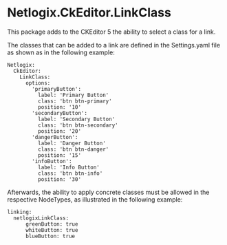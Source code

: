 # Netlogix.CkEditor.LinkClass

This package adds to the CKEditor 5 the ability to select a class for a link. 

The classes that can be added to a link are defined in the Settings.yaml file as shown as in the following example:

```
Netlogix:
  CkEditor:
    LinkClass:
      options:
        'primaryButton':
          label: 'Primary Button'
          class: 'btn btn-primary'
          position: '10'
        'secondaryButton':
          label: 'Secondary Button'
          class: 'btn btn-secondary'
          position: '20'
        'dangerButton':
          label: 'Danger Button'
          class: 'btn btn-danger'
          position: '15'
        'infoButton':
          label: 'Info Button'
          class: 'btn btn-info'
          position: '30'
```

Afterwards, the ability to apply concrete classes must be allowed in the respective NodeTypes, as illustrated in the following example:

```
linking:
  netlogixLinkClass:
      greenButton: true
      whiteButton: true
      blueButton: true
```